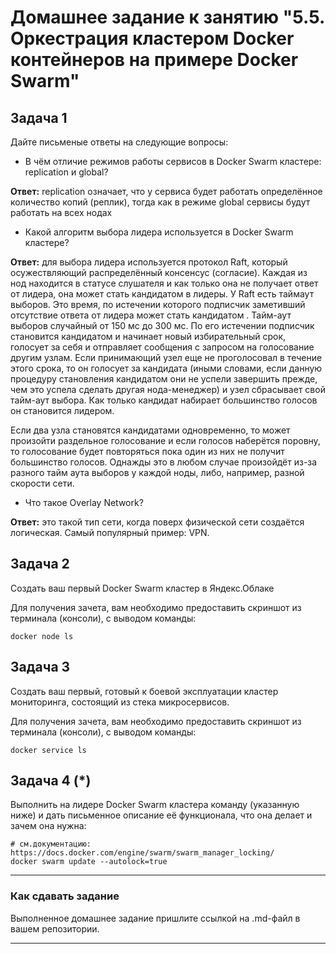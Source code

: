 # Домашнее задание к занятию "5.5. Оркестрация кластером Docker контейнеров на примере Docker Swarm"

## Задача 1

Дайте письменые ответы на следующие вопросы:

- В чём отличие режимов работы сервисов в Docker Swarm кластере: replication и global?

**Ответ:** replication означает, что у сервиса будет работать определённое количество копий (реплик), тогда как в режиме global сервисы будут работать на всех нодах

- Какой алгоритм выбора лидера используется в Docker Swarm кластере?

**Ответ:** для выбора лидера используется протокол Raft, который осужествляющий распределённый консенсус (согласие). Каждая из нод находится в статусе слушателя и как только она не получает ответ от лидера, она может стать кандидатом в лидеры. У Raft есть таймаут выборов. Это время, по истечении которого подписчик заметивший отсутствие ответа от лидера может стать кандидатом . Тайм-аут выборов случайный от 150 мс до 300 мс. По его истечении подписчик становится кандидатом и начинает новый избирательный срок, голосует за себя и отправляет сообщения с запросом на голосование другим узлам. Если принимающий узел еще не проголосовал в течение этого срока, то он голосует за кандидата (иными словами, если данную процедуру становления кандидатом они не успели завершить прежде, чем это успела сделать другая нода-менеджер) и узел сбрасывает свой тайм-аут выбора. Как только кандидат набирает большинство голосов он становится лидером.

Если два узла становятся кандидатами одновременно, то может произойти раздельное голосование и если голосов наберётся поровну, то голосование будет повторяться пока один из них не получит большинство голосов. Однажды это в любом случае произойдёт из-за разного тайм аута выборов у каждой ноды, либо, например, разной скорости сети.

- Что такое Overlay Network?

**Ответ:** это такой тип сети, когда поверх физической сети создаётся логическая. Самый популярный пример: VPN.

## Задача 2

Создать ваш первый Docker Swarm кластер в Яндекс.Облаке

Для получения зачета, вам необходимо предоставить скриншот из терминала (консоли), с выводом команды:
```
docker node ls
```

## Задача 3

Создать ваш первый, готовый к боевой эксплуатации кластер мониторинга, состоящий из стека микросервисов.

Для получения зачета, вам необходимо предоставить скриншот из терминала (консоли), с выводом команды:
```
docker service ls
```

## Задача 4 (*)

Выполнить на лидере Docker Swarm кластера команду (указанную ниже) и дать письменное описание её функционала, что она делает и зачем она нужна:
```
# см.документацию: https://docs.docker.com/engine/swarm/swarm_manager_locking/
docker swarm update --autolock=true
```


---

### Как cдавать задание

Выполненное домашнее задание пришлите ссылкой на .md-файл в вашем репозитории.

---
